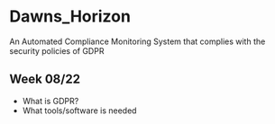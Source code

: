 # Dawns_Horizon
An Automated Compliance Monitoring System that complies with the security policies of GDPR

## Week 08/22
- What is GDPR?
- What tools/software is needed
